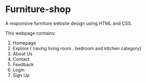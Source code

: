 # Furniture-shop
A responsive furniture website design using HTML and CSS.

This webpage contains:
1. Homepage
2. Explore ( having living room , bedroom and kitchen category)
3. About Us
4. Contact
5. Feedback
6. Login
7. Sign Up

